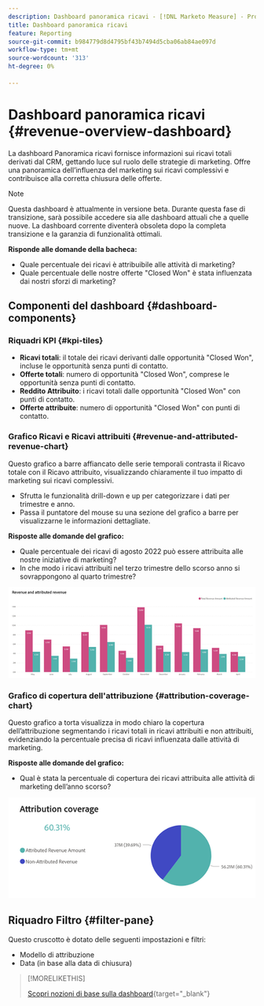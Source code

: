 ```yaml
---
description: Dashboard panoramica ricavi - [!DNL Marketo Measure] - Prodotto
title: Dashboard panoramica ricavi
feature: Reporting
source-git-commit: b984779d8d4795bf43b7494d5cba06ab84ae097d
workflow-type: tm+mt
source-wordcount: '313'
ht-degree: 0%

---
```


# Dashboard panoramica ricavi {#revenue-overview-dashboard}

La dashboard Panoramica ricavi fornisce informazioni sui ricavi totali derivati dal CRM, gettando luce sul ruolo delle strategie di marketing. Offre una panoramica dell’influenza del marketing sui ricavi complessivi e contribuisce alla corretta chiusura delle offerte.

>[!NOTE]
>
>Questa dashboard è attualmente in versione beta. Durante questa fase di transizione, sarà possibile accedere sia alle dashboard attuali che a quelle nuove. La dashboard corrente diventerà obsoleta dopo la completa transizione e la garanzia di funzionalità ottimali.

**Risponde alle domande della bacheca:**

* Quale percentuale dei ricavi è attribuibile alle attività di marketing?
* Quale percentuale delle nostre offerte &quot;Closed Won&quot; è stata influenzata dai nostri sforzi di marketing?

## Componenti del dashboard {#dashboard-components}

### Riquadri KPI {#kpi-tiles}

* **Ricavi totali**: il totale dei ricavi derivanti dalle opportunità &quot;Closed Won&quot;, incluse le opportunità senza punti di contatto.
* **Offerte totali**: numero di opportunità &quot;Closed Won&quot;, comprese le opportunità senza punti di contatto.
* **Reddito Attribuito**: i ricavi totali dalle opportunità &quot;Closed Won&quot; con punti di contatto.
* **Offerte attribuite**: numero di opportunità &quot;Closed Won&quot; con punti di contatto.

### Grafico Ricavi e Ricavi attribuiti {#revenue-and-attributed-revenue-chart}

Questo grafico a barre affiancato delle serie temporali contrasta il Ricavo totale con il Ricavo attribuito, visualizzando chiaramente il tuo impatto di marketing sui ricavi complessivi.

* Sfrutta le funzionalità drill-down e up per categorizzare i dati per trimestre e anno.
* Passa il puntatore del mouse su una sezione del grafico a barre per visualizzarne le informazioni dettagliate.

**Risposte alle domande del grafico:**

* Quale percentuale dei ricavi di agosto 2022 può essere attribuita alle nostre iniziative di marketing?
* In che modo i ricavi attribuiti nel terzo trimestre dello scorso anno si sovrappongono al quarto trimestre?

![](assets/revenue-overview-dashboard-1.png)

### Grafico di copertura dell&#39;attribuzione {#attribution-coverage-chart}

Questo grafico a torta visualizza in modo chiaro la copertura dell’attribuzione segmentando i ricavi totali in ricavi attribuiti e non attribuiti, evidenziando la percentuale precisa di ricavi influenzata dalle attività di marketing.

**Risposte alle domande del grafico:**

* Qual è stata la percentuale di copertura dei ricavi attribuita alle attività di marketing dell’anno scorso?

![](assets/revenue-overview-dashboard-2.png)

## Riquadro Filtro {#filter-pane}

Questo cruscotto è dotato delle seguenti impostazioni e filtri:

* Modello di attribuzione
* Data (in base alla data di chiusura)

>[!MORELIKETHIS]
>
>[Scopri nozioni di base sulla dashboard](/help/marketo-measure-discover-ui/dashboards/discover-dashboard-basics.md){target="_blank"}
